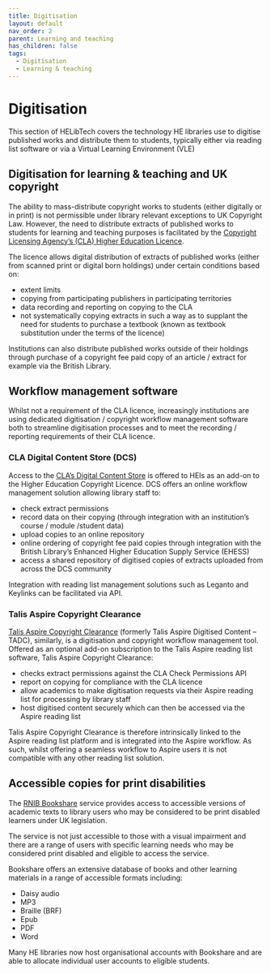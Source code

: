 ```yaml
---
title: Digitisation
layout: default
nav_order: 2
parent: Learning and teaching
has_children: false
tags:
  - Digitisation
  - Learning & teaching
---
```

# Digitisation

This section of HELibTech covers the technology HE libraries use to digitise published works and distribute them to students, typically either via reading list software or via a Virtual Learning Environment (VLE)

## Digitisation for learning & teaching and UK copyright

The ability to mass-distribute copyright works to students (either digitally or in print) is not permissible under library relevant exceptions to UK Copyright Law. However, the need to distribute extracts of published works to students for learning and teaching purposes is facilitated by the [Copyright Licensing Agency’s (CLA) Higher Education Licence](https://cla.co.uk/cla-products/higher-education-licence/). 

The licence allows digital distribution of extracts of published works (either from scanned print or digital born holdings) under certain conditions based on:

* extent limits
* copying from participating publishers in participating territories
* data recording and reporting on copying to the CLA
* not systematically copying extracts in such a way as to supplant the need for students to purchase a textbook (known as textbook substitution under the terms of the licence)

Institutions can also distribute published works outside of their holdings through purchase of a copyright fee paid copy of an article / extract for example via the British Library.

## Workflow management software

Whilst not a requirement of the CLA licence, increasingly institutions are using dedicated digitisation / copyright workflow management software both to streamline digitisation processes and to meet the recording / reporting requirements of their CLA licence.

### CLA Digital Content Store (DCS)

Access to the [CLA’s Digital Content Store](https://www.cla.co.uk/resources/tools/digital-content-store/?_gl=1*7yz7ru*_gcl_au*MTY2NzcxMjE3MC4xNzIzMDI3MjQ3) is offered to HEIs as an add-on to the Higher Education Copyright Licence. DCS offers an online workflow management solution allowing library staff to:

* check extract permissions
* record data on their copying (through integration with an institution’s course / module /student data)
* upload copies to an online repository
* online ordering of copyright fee paid copies through integration with the British Library’s Enhanced Higher Education Supply Service (EHESS) 
* access a shared repository of digitised copies of extracts uploaded from across the DCS community

Integration with reading list management solutions such as Leganto and Keylinks can be facilitated via API.

### Talis Aspire Copyright Clearance

[Talis Aspire Copyright Clearance](https://support.talis.com/hc/en-gb/sections/17477713377309-Talis-Aspire-Copyright-Clearance) (formerly Talis Aspire Digitised Content – TADC), similarly, is a digitisation and copyright workflow management tool. Offered as an optional add-on subscription to the Talis Aspire reading list software, Talis Aspire Copyright Clearance:

* checks extract permissions against the CLA Check Permissions API
* report on copying for compliance with the CLA licence
* allow academics to make digitisation requests via their Aspire reading list for processing by library staff
* host digitised content securely which can then be accessed via the Aspire reading list

Talis Aspire Copyright Clearance is therefore intrinsically linked to the Aspire reading list platform and is integrated into the Aspire workflow. As such, whilst offering a seamless workflow to Aspire users it is not compatible with any other reading list solution.

## Accessible copies for print disabilities

The [RNIB Bookshare](https://www.rnib.org.uk/living-with-sight-loss/independent-living/reading-and-books/rnib-bookshare/) service provides access to accessible versions of academic texts to library users who may be considered to be print disabled learners under UK legislation. 

The service is not just accessible to those with a visual impairment and there are a range of users with specific learning needs who may be considered print disabled and eligible to access the service.

Bookshare offers an extensive database of books and other learning materials in a range of accessible formats including:

* Daisy audio
* MP3
* Braille (BRF)
* Epub
* PDF
* Word

Many HE libraries now host organisational accounts with Bookshare and are able to allocate individual user accounts to eligible students.
